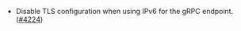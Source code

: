- Disable TLS configuration when using IPv6 for the gRPC endpoint.
  ([\#4224](https://github.com/informalsystems/hermes/issues/4224))